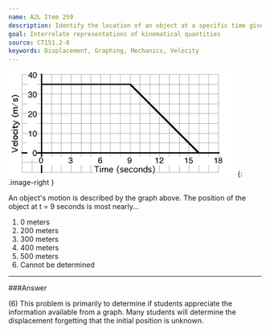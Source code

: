 ```yaml
---
name: A2L Item 259
description: Identify the location of an object at a specific time given a plot of velocity versus time.
goal: Interrelate representations of kinematical quantities
source: CT151.2-8
keywords: Displacement, Graphing, Mechanics, Velocity
---
```


![Item259_fig1.gif](../images/Item259_fig1.gif){: .image-right } 

An object's motion is described by the graph above. The position of the
object at t = 9 seconds is most nearly...

1. 0 meters
2. 200 meters
3. 300 meters
4. 400 meters
5. 500 meters
6. Cannot be determined


<hr/>

###Answer

(6) This problem is primarily to determine if students appreciate the
information available from a graph. Many students will determine the
displacement forgetting that the initial position is unknown.
